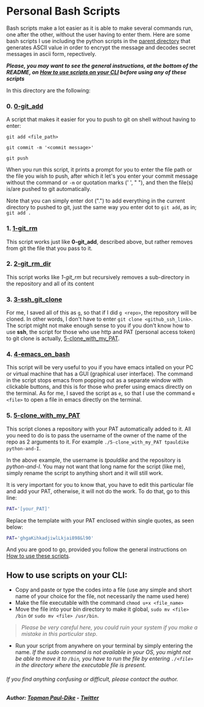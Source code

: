 # Personal Bash Scripts
Bash scripts make a lot easier as it is able to make several commands run, one after the other, without the user having to enter them. 
Here are some bash scripts I use including the python scripts in the [parent directory](../python-and-I) that generates ASCII value in order to encrypt the message and decodes secret messages in ascii form, repectively.

***Please, you may want to see the general instructions, at the bottom of the README, on [How to use scripts on your CLI](#usage) before using any of these scripts***

In this directory are the following:
### 0. [0-git_add](./0-git_add)
A script that makes it easier for you to push to git on shell without having to enter:

`git add <file_path>`

`git commit -m '<commit message>'`

`git push`

When you run this script, it prints a prompt for you to enter the file path or the file you wish to push, after which it let's you enter your commit message without the command or `-m` or quotation marks (' ', " "), and then the file(s) is/are pushed to git automatically.

Note that you can simply enter dot (".") to add everything in the current directory to pushed to git, just the same way you enter dot to `git add`, as in; `git add .`

### 1. [1-git_rm](./1-git_rm)
This script works just like **0-git_add**, described above, but rather removes from git the file that you pass to it.

### 2. [2-git_rm_dir](./2-git_rm_dir)
This script works like *1-git_rm* but recursively removes a sub-directory in the repository and all of its content

### 3. [3-ssh_git_clone](./3-ssh_git_clone)
For me, I saved all of this as `g`, so that if I did `g <repo>`, the repository will be cloned. In other words, I don't have to enter `git clone <github_ssh_link>`.
The script might not make enough sense to you if you don't know how to use **ssh**, the script for those who use http and PAT (personal access token) to git clone is actually, [5-clone_with_my_PAT](./5-clone_with_my_PAT).

### 4. [4-emacs_on_bash](./4-emacs_on_bash)
This script will be very useful to you if you have emacs intalled on your PC or virtual machine that has a GUI (graphical user interface). The command in the script stops emacs from popping out as a separate window with clickable buttons, and this is for those who prefer using emacs directly on the terminal. As for me, I saved the script as `e`, so that I use the command `e <file>` to open a file in emacs directly on the terminal.

### 5. [5-clone_with_my_PAT](./5-clone_with_my_PAT)
This script clones a repository with your PAT automatically added to it. All you need to do is to pass the username of the owner of the name of the repo as 2 arguments to it. For example `./5-clone_with_my_PAT tpauldike python-and-I`.

In the above example, the username is *tpauldike* and the repository is *python-and-I*. You may not want that long name for the script (like me), simply rename the script to anything short and it will still work.

It is very important for you to know that, you have to edit this particular file and add your PAT, otherwise, it will not do the work. To do that, go to this line:
```bash
PAT='[your_PAT]'
```

Replace the template with your PAT enclosed within single quotes, as seen below:
```bash
PAT='ghgaKihkadjiwlLkjai898&l90'
```

And you are good to go, provided you follow the general instructions on [How to use these scripts](#usage).

## <a name="usage"></a>How to use scripts on your CLI:
- Copy and paste or type the codes into a file (use any simple and short name of your choice for the file, not necessarily the name used here)
- Make the file executable with the command `chmod u+x <file_name>`
- Move the file into your bin directory to make it global, `sudo mv <file> /bin` or `sudo mv <file> /usr/bin`.
> *Please be very careful here, you could ruin your system if you make a mistake in this particular step*.
- Run your script from anywhere on your terminal by simply entering the name. *If the sudo command is not available in your OS, you might not be able to move it to `/bin`, you have to run the file by entering `./<file>` in the directory where the executable file is present.*

###### If you find anything confusing or difficult, please contact the author.

##### Author: [Topman Paul-Dike](./https://github.com/tpauldike) - [Twitter](https://twitter.com/tpauldike)
